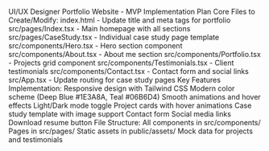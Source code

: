UI/UX Designer Portfolio Website - MVP Implementation Plan
Core Files to Create/Modify:
index.html - Update title and meta tags for portfolio
src/pages/Index.tsx - Main homepage with all sections
src/pages/CaseStudy.tsx - Individual case study page template
src/components/Hero.tsx - Hero section component
src/components/About.tsx - About me section
src/components/Portfolio.tsx - Projects grid component
src/components/Testimonials.tsx - Client testimonials
src/components/Contact.tsx - Contact form and social links
src/App.tsx - Update routing for case study pages
Key Features Implementation:
Responsive design with Tailwind CSS
Modern color scheme (Deep Blue #1E3A8A, Teal #06B6D4)
Smooth animations and hover effects
Light/Dark mode toggle
Project cards with hover animations
Case study template with image support
Contact form
Social media links
Download resume button
File Structure:
All components in src/components/
Pages in src/pages/
Static assets in public/assets/
Mock data for projects and testimonials